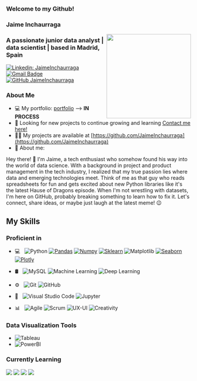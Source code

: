 ### Welcome to my Github! 
### **Jaime Inchaurraga**

<img align='right' src="https://media.giphy.com/media/gKHGnB1ml0moQdjhEJ/giphy.gif" width="230" style="border: none;">


<h3 align="left"> A passionate junior data analyst | data scientist | based in Madrid, Spain </h3>

[![Linkedin: JaimeInchaurraga](https://img.shields.io/badge/-jaimeinchaurraga-blue?style=flat-square&logo=Linkedin&logoColor=white&link=https://www.linkedin.com/in/jaimeinchaurraga/)](https://www.linkedin.com/in/jaimeinchaurraga/)
[![Gmail Badge](https://img.shields.io/badge/-jaimeih.94@gmail.com-c14438?style=flat-square&logo=Gmail&logoColor=white&link=mailto:jaimeih.94@gmail.com)](mailto:jaimeih.94@gmail.com)
[![GitHub JaimeInchaurraga](https://img.shields.io/github/followers/JaimeInchaurraga?label=follow&style=social)](https://github.com/JaimeInchaurraga)


### About Me 

- 💻 My portfolio: [portfolio](https://jaimeinchaurraga.github.io/Portfolio/) --> **IN PROCESS**
- 🤝 Looking for new projects to continue growing and learning [Contact me here!](mailto:jaimeih.94@gmail.com)
- 👨‍💻 My projects are available at [https://github.com/JaimeInchaurraga](https://github.com/JaimeInchaurraga)
- 💬 About me: 

Hey there! 👋 I'm Jaime, a tech enthusiast who somehow found his way into the world of data science. With a background in project and product management in the tech industry, I realized that my true passion lies where data and emerging technologies meet. Think of me as that guy who reads spreadsheets for fun and gets excited about new Python libraries like it's the latest Hause of Dragons episode. When I'm not wrestling with datasets, I'm here on GitHub, probably breaking something to learn how to fix it. Let's connect, share ideas, or maybe just laugh at the latest meme! 😉

<h2 align="left"> My Skills </h2>
<h3 align="left"> Proficient in </h3>

- 💻 &nbsp;
  ![Python](https://img.shields.io/badge/-Python-FFFFFF?style=flat&logo=python)
  [![Pandas](https://img.shields.io/badge/-Pandas-FFFFFF?style=flat&logo=Pandas&logoColor=blue&link=https://github.com/JaimeInchaurraga)](https://github.com/JaimeInchaurraga)
  [![Numpy](https://img.shields.io/badge/-Numpy-FFFFFF?style=flat&logo=Numpy&logoColor=blue&link=https://github.com/JaimeInchaurraga)](https://github.com/JaimeInchaurraga)
  [![Sklearn](https://img.shields.io/badge/-Sklearn-FFFFFF?style=flat&logo=sklearn&link=https://github.com/JaimeInchaurraga)](https://github.com/JaimeInchaurraga) 
  ![Matplotlib](https://img.shields.io/badge/-Matplotlib-FFFFFF?style=flat&logo=Matplotlib&logoColor=white&link=https://github.com/JaimeInchaurraga)
  [![Seaborn](https://img.shields.io/badge/-Seaborn-FFFFFF?style=flat&logo=Seaborn&logoColor=white&link=https://github.com/JaimeInchaurraga)](https://github.com/JaimeInchaurraga)
  [![Plotly](https://img.shields.io/badge/-Plotly-FFFFFF?style=flat&logo=Plotly&logoColor=white&link=https://github.com/JaimeInchaurraga)](https://github.com/JaimeInchaurraga)

- 🛢 &nbsp;
  ![MySQL](https://img.shields.io/badge/-MySQL-FFFFFF?style=flat&logo=mysql)
  ![Machine Learning](https://img.shields.io/badge/-Machine%20Learning-FFFFFF?style=flat&link=https://github.com/JaimeInchaurraga)
  ![Deep Learning](https://img.shields.io/badge/-Deep%20Learning-FFFFFF?style=flat&link=https://github.com/JaimeInchaurraga)

- ⚙️ &nbsp;
  ![Git](https://img.shields.io/badge/-Git-FFFFFF?style=flat&logo=git)
  ![GitHub](https://img.shields.io/badge/-GitHub-FFFFFF?style=flat&logo=github&logoColor=black)

- 🔧 &nbsp;
  ![Visual Studio Code](https://img.shields.io/badge/-Visual%20Studio%20Code-FFFFFF?style=flat&logo=visual-studio-code&logoColor=007ACC)
  ![Jupyter](https://img.shields.io/badge/-Jupyter-FFFFFF?style=flat&logo=Jupyter&logoColor=orange&link=https://github.com/JaimeInchaurraga)

  
- 📊 &nbsp;
  ![Agile](https://img.shields.io/badge/-Agile-FFFFFF?style=flat&logo=agile)
  ![Scrum](https://img.shields.io/badge/-Scrum-FFFFFF?style=flat&logo=scrum)
  ![UX-UI](https://img.shields.io/badge/-UX--UI-FFFFFF?style=flat&logo=ux-ui)
  ![Creativity](https://img.shields.io/badge/-Creativity-FFFFFF?style=flat&logo=creativity)

<h3> Data Visualization Tools </h3>

  - ![Tableau](https://img.shields.io/badge/-Tableau-blue?style=flat&logo=PowerBI&logoColor=white&link=https://github.com/JaimeInchaurraga)
  - ![PowerBI](https://img.shields.io/badge/-PowerBI-yellow?style=flat&logo=PowerBI&logoColor=white&link=https://github.com/JaimeInchaurraga)

<h3> Currently Learning </h3>

<div align="left">
  <img src="https://img.shields.io/badge/AWS-orange?style=for-the-badge&logo=amazon-aws&logoColor=white" />
  <img src="https://img.shields.io/badge/Tableau-blue?style=for-the-badge&logo=Tableau&logoColor=white" />
  <img src="https://img.shields.io/badge/SQL-advanced-green?style=for-the-badge&logo=MySQL&logoColor=white" />
  <img src="https://img.shields.io/badge/Flask-black?style=for-the-badge&logo=Flask&logoColor=white" />
</div>

</br>

